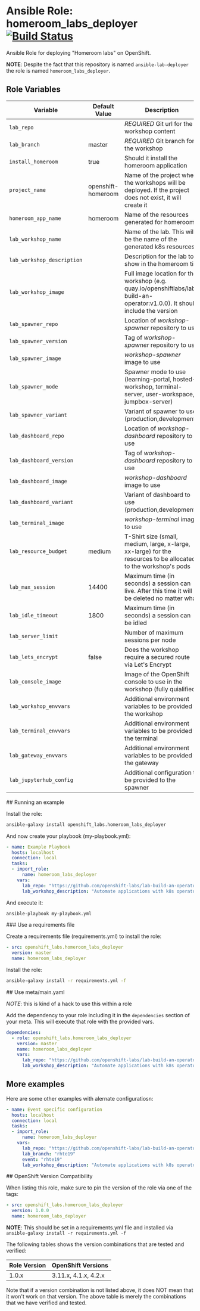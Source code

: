 Ansible Role: homeroom_labs_deployer
[![Build Status](https://travis-ci.org/openshifthomeroom/ansible-labs-deployer.svg?branch=master)](https://travis-ci.org/openshifthomeroom/ansible-labs-deployer)
=========

Ansible Role for deploying "Homeroom labs" on OpenShift.

__NOTE__: Despite the fact that this repository is named `ansible-lab-deployer` the role is named `homeroom_labs_deployer`.

Role Variables
------------

|Variable                 | Default Value     | Description   |
|-------------------------|-------------------|---------------|
|`lab_repo`               |  | *REQUIRED* Git url for the workshop content |
|`lab_branch`             | master | *REQUIRED* Git branch for the workshop |
|`install_homeroom`       | true | Should it install the homeroom application |
|`project_name`           | openshift-homeroom | Name of the project where the workshops will be deployed. If the project does not exist, it will create it |
|`homeroom_app_name`      | homeroom | Name of the resources generated for homeroom |
|`lab_workshop_name`        |  | Name of the lab. This will be the name of the generated k8s resources. |
|`lab_workshop_description` |  | Description for the lab to show in the homeroom tile |
|`lab_workshop_image`     |  | Full image location for the workshop (e.g. quay.io/openshiftlabs/lab-build-an-operator:v1.0.0). It should include the version|
|`lab_spawner_repo`     | | Location of *workshop-spawner* repository to use |
|`lab_spawner_version`  | | Tag of *workshop-spawner* repository to use |
|`lab_spawner_image`    | | *workshop-spawner* image to use |
|`lab_spawner_mode`     | | Spawner mode to use (learning-portal, hosted-workshop, terminal-server, user-workspace, jumpbox-server) |
|`lab_spawner_variant`  | | Variant of spawner to use (production,development) |
|`lab_dashboard_repo`      |  | Location of *workshop-dashboard* repository to use |
|`lab_dashboard_version`   |  | Tag of *workshop-dashboard* repository to use |
|`lab_dashboard_image`     |  | *workshop-dashboard* image to use |
|`lab_dashboard_variant`   |  | Variant of dashboard to use (production,development) |
|`lab_terminal_image`     |  | *workshop-terminal* image to use |
|`lab_resource_budget`    | medium | T-Shirt size (small, medium, large, x-large, xx-large) for the resources to be allocated to the workshop's pods |
|`lab_max_session`        | 14400 | Maximum time (in seconds) a session can live. After this time it will be deleted no matter what |
|`lab_idle_timeout`       | 1800 | Maximum time (in seconds) a session can be idled |
|`lab_server_limit`       | | Number of maximum sessions per node |
|`lab_lets_encrypt`       | false | Does the workshop require a secured route via Let's Encrypt |
|`lab_console_image`      | | Image of the OpenShift console to use in the workshop (fully quialified)|
|`lab_workshop_envvars`   |  | Additional environment variables to be provided to the workshop |
|`lab_terminal_envvars`   |  | Additional environment variables to be provided to the terminal |
|`lab_gateway_envvars`    |  | Additional environment variables to be provided to the gateway |
|`lab_jupyterhub_config`  |  | Additional configuration to be provided to the spawner |

## Running an example

Install the role:

```bash
ansible-galaxy install openshift_labs.homeroom_labs_deployer
```

And now create your playbook (my-playbook.yml):

```yaml
- name: Example Playbook
  hosts: localhost
  connection: local
  tasks:
  - import_role:
      name: homeroom_labs_deployer
    vars:
      lab_repo: "https://github.com/openshift-labs/lab-build-an-operator"
      lab_workshop_description: "Automate applications with k8s operators"
```

And execute it:

```bash
ansible-playbook my-playbook.yml
```

### Use a requirements file

Create a requirements file (requirements.yml) to install the role:

```yaml
- src: openshift_labs.homeroom_labs_deployer
  version: master
  name: homeroom_labs_deployer
```

Install the role:

```bash
ansible-galaxy install -r requirements.yml -f
```

## Use meta/main.yaml

_NOTE_: this is kind of a hack to use this within a role

Add the dependency to your role including it in the `dependencies` section of your meta. This will execute that role with the provided vars.

```yaml
dependencies:
  - role: openshift_labs.homeroom_labs_deployer
    version: master
    name: homeroom_labs_deployer
    vars:
      lab_repo: "https://github.com/openshift-labs/lab-build-an-operator"
      lab_workshop_description: "Automate applications with k8s operators"
```

## More examples

Here are some other examples with alernate configuratiosn:

```yaml
- name: Event specific configuration
  hosts: localhost
  connection: local
  tasks:
  - import_role:
      name: homeroom_labs_deployer
    vars:
      lab_repo: "https://github.com/openshift-labs/lab-build-an-operator"
      lab_branch: "rhte19"
      event: "rhte19"
      lab_workshop_description: "Automate applications with k8s operators"
```


## OpenShift Version Compatibility

When listing this role, make sure to pin the version of the role via one of the tags:

```yaml
- src: openshift_labs.homeroom_labs_deployer
  version: 1.0.0
  name: homeroom_labs_deployer
```

__NOTE__: This should be set in a requirements.yml file and installed via `ansible-galaxy install -r requirements.yml -f`

The following tables shows the version combinations that are tested and verified:

|Role Version  | OpenShift Versions        |
|--------------|---------------------------|
| 1.0.x        |    3.11.x, 4.1.x, 4.2.x   |

Note that if a version combination is not listed above, it does NOT mean that it won't work on that version. The above table is merely the combinations that we have verified and tested.
